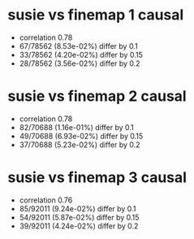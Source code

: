 # susie vs finemap  1 causal

- correlation 0.78
- 67/78562 (8.53e-02%) differ by 0.1
- 33/78562 (4.20e-02%) differ by 0.15
- 28/78562 (3.56e-02%) differ by 0.2


# susie vs finemap  2 causal

- correlation 0.78
- 82/70688 (1.16e-01%) differ by 0.1
- 49/70688 (6.93e-02%) differ by 0.15
- 37/70688 (5.23e-02%) differ by 0.2


# susie vs finemap  3 causal

- correlation 0.76
- 85/92011 (9.24e-02%) differ by 0.1
- 54/92011 (5.87e-02%) differ by 0.15
- 39/92011 (4.24e-02%) differ by 0.2


